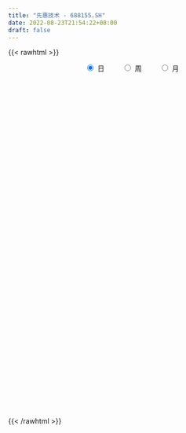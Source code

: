 ```yaml
---
title: "先惠技术 - 688155.SH"
date: 2022-08-23T21:54:22+08:00
draft: false
---
```

{{< rawhtml >}}
    <div style="text-align: center">
        <label style="padding: 1rem;"><input style="margin-right: .5rem" type="radio" name="period" value="D" checked onclick="period_change(this)">日</label>
        <label style="padding: 1rem;"><input style="margin-right: .5rem" type="radio" name="period" value="W" onclick="period_change(this)">周</label>
        <label style="padding: 1rem;"><input style="margin-right: .5rem" type="radio" name="period" value="M" onclick="period_change(this)">月</label>
    </div>
    <div id="chart" style="height: 700px;"></div> 
    <script type="text/javascript">
        const D_v = [124206.69,80470.45,47989.0,33431.68,29339.21,31344.39,31198.3,23331.04,20474.09,21447.74,14818.42,21838.82,15804.06,25136.67,16744.96,14739.3,13012.27,12464.93,10681.92,10879.18,9534.05,12969.58,9588.92,13209.61,12218.04,10835.03,6737.52,72419.95,54273.79,25801.16,23748.02,21853.81,36694.26,38160.74,15353.39,15699.0,7691.98,12760.1,17895.94,15075.28,20309.35,16086.75,20210.23,26529.4,21009.09,29230.0,27811.55,30958.01,27807.19,20720.53,19434.28,24914.01,12880.0,17404.65,13927.17,11067.5,20579.91,11167.14,16702.9,25707.51,11964.03,10477.43,10845.42,13886.72,14020.34,8041.68,13333.7,10389.93,7712.14,10924.56,7636.43,6589.7,7325.14,6337.02,5592.85,10237.66,16707.06,9611.57,6660.68,8879.21,5491.46,4825.78,9155.24,12884.97,8279.24,6339.37,7355.18,6409.91,11453.84,6445.24,8407.7,6456.06,8027.12,9552.81,9298.86,6912.11,9548.4,18255.29,14350.58,8749.78,9623.94,9401.9,7475.98,6436.6,8502.28,16022.11,11161.62,7853.14,20428.11,19859.7,10092.18,17937.51,35203.03,26256.8,16946.37,18508.34,12938.38,13380.64,10996.77,13228.29,10614.85,7957.47,6365.3,8234.85,6301.96,13811.87,20481.52,10388.23,9065.04,9727.04,18466.6,12675.97,11283.55,10130.84,9381.62,9634.31,6536.84,10054.76,12178.4,8698.72,7579.93,5975.23,4861.96,3663.88,4342.04,5623.03,6814.23,4067.61,7773.82,6628.94,6954.76,4461.62,6862.22,4674.03,6214.99,3812.98,3153.48,3577.92,4005.46,3022.15,6609.51,7179.42,3062.48,4440.7,4305.0,4040.87,4906.55,5048.8,2480.54,1926.87,1907.46,4823.86,4284.05,3725.88,2298.06,6901.63,4454.33,8037.8,4453.78,5995.57,3706.44,2520.52,3616.34,3611.1,5246.04,6570.18,2926.33,7760.5,5717.85,3847.27,2126.21,2054.18,7288.58,11363.85,9695.4,4506.9,4709.08,6056.62,5659.13,4665.78,5665.77,3987.68,12136.14,17296.66,11237.65,5094.23,11680.13,13276.72,7946.95,8434.41,6385.39,9511.45,11996.89,8845.3,11085.63,10118.0,9126.89,7612.66,15240.32,10911.18,8642.14,10985.53,19398.03,17449.42,11855.67,10349.42,10353.76,12086.38,10667.17,9169.47,9310.74,12101.41,11218.18,13917.71,7261.51,15051.21,10962.0,9282.21,12333.27,7687.27,12157.96,21697.64,16097.85,14000.02,11284.44,14969.41,19761.05,15301.92,9600.64,10856.51,6734.98,7021.44,8783.81,8020.11,6934.6,8511.24,19060.02,12482.91,14760.95,9040.46,8669.39,10052.11,5406.24,6105.29,13251.0,7401.05,10260.83,8947.56,16529.18,14530.81,14837.64,8851.35,5008.37,4601.19,3952.34,6551.78,12236.39,7263.65,4580.1,5098.33,6640.93,4964.99,3256.96,4997.63,6519.77,5936.08,6695.33,6178.85,4913.51,12327.38,7165.45,7382.86,5710.69,5489.45,6784.37,28933.02,22761.37,8718.14,9159.47,8587.05,8398.81,6266.93,7798.78,13011.77,8149.07,11396.23,8984.01,13846.96,7672.49,11774.39,12884.1,15289.08,7310.7,7323.79,7064.55,7279.95,21316.55,17331.89,7588.46,12874.97,11661.29,16073.98,7173.55,6386.0,11985.83,8266.0,7594.82,6036.68,7504.27,7997.82,6063.03,5211.32,3954.62,3735.21,6950.77,6619.27,6927.17,5846.05,4745.87,3446.67,7338.48,9943.84,5213.11,4575.64,5530.23,3547.07,3824.59,4207.77,7740.17,6019.18,7626.16,9170.28,5904.02,3341.55,7313.99,7398.15,5856.41,6488.33,5331.63,8983.27,5025.14,4089.9,12777.42,10303.7,8628.89,9044.52,7351.6,4891.03,4886.53,7058.81,3928.0,7501.92,6376.48,4875.95,7149.25,10032.22,5505.84,6691.96,3539.25,3481.48,4619.25,3801.74,4314.47,5203.73,2230.36,3256.59,3772.19,5264.33,2279.85,4989.57,2166.13,3634.9,2132.58,2952.37,9995.96,13507.18,5518.67,4509.02,5497.83,5511.72,3365.96,4523.31,4271.46,4746.59,4850.84,3377.54,5857.47,4209.42,2827.5,1576.27,3514.11,4249.1,7661.62,5076.97,7298.26,3957.31,3803.24,4430.8,3015.73,2283.0,2842.23,3666.3,3003.83,1805.89,1822.58,2154.84,3918.18,4157.97,5596.08,10543.39,7853.48,4166.28,2862.33,4518.57,2883.81,3764.58,3587.04,5227.88,5906.51,6024.78,4366.69,3456.05,6246.14,5802.87,6213.16,6036.03,4641.44,32704.61,33535.75,17093.42,8183.06,17260.35,15887.59,9427.12,9707.33,6135.16,6710.67,6131.94,9448.77,7175.05,6236.75,12746.51,14745.61,7305.32,5394.55,3986.21,14170.86,12861.87,5858.98,5921.52,4864.06,6190.16,5396.84,4269.83,3960.27,3282.82,3579.78,4903.74,6519.28,6349.42,7940.42,7025.44,4055.88,10558.95,3909.88,4071.07,5658.61,4431.83,4312.04,6411.99,7221.14,7861.81,7351.86,5779.61,6079.8]
const D_histogram = [0.0,-0.8487749288,-1.4332592755,-1.7869144272,-1.8654265326,-1.9041539254,-2.0117686573,-2.0917072885,-1.9264465498,-1.881720794,-1.654690974,-1.3304608743,-1.0033059986,-0.6693977159,-0.4480667685,-0.15471602,0.0238839459,0.0937018072,0.1801701725,0.1291797253,0.0505708784,-0.16132031,-0.2755199343,-0.094682997,0.0646165908,0.2580785074,0.4162741854,1.2380983754,1.4727038441,1.532280759,1.4008710025,1.335968867,1.3616111784,0.9213579651,0.4819325505,0.2289743645,0.074358177,0.1437553541,0.3751212715,0.5667489923,0.7980754239,0.9197233646,1.0503075765,1.2761709453,1.4780815843,1.547002988,1.7424104657,1.8120672606,2.1633522918,2.2523577948,2.2782149112,1.9611917201,1.5454295138,1.5436248508,1.482597867,1.4232002497,1.6346425657,1.7253399605,1.5089462251,0.799738926,0.1852286044,-0.3260106571,-0.69328626,-0.8256886293,-0.681438959,-0.6244302974,-0.2605453882,-0.0712424491,-0.0764301469,-0.4060148315,-0.6769390233,-0.8589747115,-0.934867644,-1.0549094931,-0.9546096442,-1.1723914362,-1.4095261139,-1.5474207228,-1.7144662934,-1.7524634309,-1.7520908437,-1.8092106883,-1.9482164624,-2.1012923934,-1.9255415538,-1.7725129154,-1.4966711742,-1.2397789158,-0.8082082547,-0.6689255849,-0.624170034,-0.5247140054,-0.4128594428,-0.5381107461,-0.5106218156,-0.2791854419,0.2600382726,0.8356821238,1.011508418,0.9150034499,0.5186774304,0.1633452158,-0.0784768176,-0.3033058402,-0.4877759995,-0.4038717381,-0.1756551361,0.0516784276,0.7112326502,1.4434015768,1.763321516,1.6879139299,2.4854667795,3.0283756118,3.5652163338,3.098339031,2.6266694368,2.4636581928,2.4447076819,2.595074221,2.2589420346,1.6399265403,0.9067788983,0.5647635099,0.2190625605,-0.3238383204,0.1122706617,0.1248239403,-0.1775432776,-0.437679492,-0.9458058184,-1.3974183429,-1.4963794672,-1.2227557016,-1.1611199615,-1.2010299972,-1.0144924601,-0.8523943269,-0.9393598945,-0.9555629546,-0.5663690394,-0.286806857,-0.2284454721,-0.4018882711,-0.336641789,-0.1882602072,-0.4597130726,-0.6076134458,-0.8048670785,-1.1631929522,-1.4682998589,-1.4635242023,-1.5543579155,-1.5117421549,-1.6235875112,-1.5259303637,-1.4128361688,-1.2429969991,-1.1923565436,-1.119999895,-0.7742580611,-0.645580337,-0.3614761457,-0.2416355253,-0.0083981659,0.0979971242,0.3832946187,0.4904792225,0.5801213305,0.6048834928,0.5582236646,0.584757922,0.6991174277,0.7728673772,0.8404253171,1.0971181618,1.284092591,1.1944697126,0.9557929239,0.7042248485,0.3483074557,-0.0206886145,-0.0268562813,-0.1945133533,-0.4790455486,-0.5712982519,-0.6779327883,-0.8968510329,-0.7016520105,-0.4348533917,-0.2689131794,-0.1359844166,0.300808675,0.7787542239,1.2052477475,1.2201996056,1.0770248532,0.8761661727,0.6425792946,0.4669061817,0.2476088202,0.1746352469,0.5126993914,0.8820961803,0.6115801598,0.5507376794,0.7993854847,1.2762989165,1.5639650307,1.7175609501,1.6819840588,1.4811963675,1.9153578513,2.2155705057,2.409762899,2.3495239309,2.283968377,2.4883655256,2.2731330293,2.0058414151,1.9285113013,1.2238751907,1.4601703764,1.552559344,1.5431780198,1.4905961535,0.6074698716,-0.1610017769,-1.0530839694,-1.3678486124,-1.5832177877,-2.1234406097,-2.6854211238,-2.8840338711,-3.0619098368,-2.8339609092,-2.4337202863,-1.8828508267,-2.2615408352,-1.8653418243,-1.256522312,0.807532098,1.45025047,1.4886607316,1.3413688231,0.8672808993,0.6873191,-0.5104056928,-1.2297413058,-1.5423498878,-1.3797395961,-1.2450155878,-0.6150718976,-0.3687822711,0.02191591,-0.0675126816,0.2936331035,-0.0032998182,-0.9989880385,-1.759776863,-2.1858528586,-2.6626373927,-2.623219457,-2.2991011542,-2.576015373,-2.6080951781,-2.7133022894,-2.4129411803,-1.7014213334,-0.6169211609,-0.3994226827,-0.2297612602,0.0215237707,-0.0817315679,0.001720792,-0.178704929,-0.4425448397,-0.694687974,-0.4479807527,-0.0919685456,-0.2551527856,-0.3900079832,-0.2821687895,0.1693349625,0.6424314947,1.1557658907,1.6284004704,1.9060004169,1.7820839571,1.0049731562,0.9283982674,0.6380346608,0.5031318653,0.2814173444,0.5114972216,-0.7785593683,-1.8568955423,-2.5375525324,-2.6020170692,-2.3641280423,-1.9642335216,-1.560331775,-1.1038885384,-0.5899761193,-0.0107554023,0.3978179319,0.4620424687,0.9505744103,1.1980071549,1.597072402,2.0857635526,2.6359965002,2.5709192253,2.4725554476,2.4153905831,2.191363274,2.2906957201,2.4093297974,2.1103457209,2.1635469337,1.4961185848,0.5719645469,0.1862584037,-0.3367510922,-0.1671393973,-0.2164749436,-0.5741849603,-0.9468498806,-1.3563340726,-1.6258543427,-1.8421440734,-1.9380572659,-1.6925286152,-1.4506879951,-1.4936698359,-1.6705865475,-1.1882950962,-0.7174501714,-0.5244394983,-0.3121905919,-0.0625605348,-0.187902818,-0.2521775645,-0.3737877656,-0.092062189,0.1311556103,0.3790918057,0.4971953734,0.7799540978,0.8972353596,0.6301040708,0.6719425009,0.5993021761,0.6015787008,0.8726830199,1.0561282191,0.9320141573,0.3942335712,0.071829454,-0.4900459015,-0.8383176364,-0.8308752671,-0.3303022325,-0.061779214,0.2828509164,0.8351622134,0.9226393195,0.9584149665,0.7126654712,0.280021751,-0.2311293835,-0.0443020187,-0.2159216969,-0.1457858481,-0.139341324,0.2732479362,0.2263659747,-0.2112229196,-0.5135380569,-0.6955407852,-1.0137315112,-1.2444910832,-1.1642864874,-1.1013246793,-1.2637499105,-1.4335185163,-1.1458084476,-0.5851066698,-0.36062897,0.183338235,0.4531744543,0.7089584146,0.609058362,0.2722022736,-0.5222433809,-1.4094129949,-1.6055393604,-1.8874700812,-2.0668921321,-2.1488019698,-2.2586808403,-2.1530966661,-2.2583455451,-2.0874919052,-1.8077697732,-1.433339958,-0.828286628,-0.3108150037,0.135554623,0.3975023571,0.4628499301,0.1688336548,-0.452821407,-0.9539289554,-0.9189909909,-0.8330719806,-0.5397530333,-0.0929334595,0.1358775801,0.3414615462,0.6664361952,1.1319272764,1.5474668971,1.7366326607,1.7840770433,1.7935757219,1.6904655938,1.76083386,1.917554843,2.0417854776,1.6150099906,1.219582977,1.0889447237,1.0239763146,0.9935822742,1.0122672813,1.1273505005,1.4238017967,1.7870657188,1.7498084697,1.4626681123,0.944470673,0.8469988699,0.9238732834,0.9334957877,0.8893995719,0.8080889182,1.8756513942,2.4913632089,2.3545014241,2.0208888238,2.2399046606,2.2851895601,1.9402231776,1.4683391907,0.7404612466,0.1872668199,-0.0951260746,-0.2272270397,-0.5040212702,-0.7167251518,-0.1840529413,0.1003480838,-0.021487125,-0.5216955929,-0.739616097,0.1667961117,0.5736464266,0.8272643211,0.7865018361,0.6668708177,0.5038342058,0.0567849893,-0.4607328751,-0.6987640945,-0.6799011609,-0.6641107158,-0.779110023,-0.4845437183,-0.5876980701,-1.238437453,-1.7634114575,-2.0912269605,-1.5970491381,-1.3304288686,-1.1146351845,-0.7875843621,-0.7769298281,-0.6940635646,-0.4123451871,-0.2055278833,0.0084254539,-0.4161783442,-0.6249442994,-0.8558140312]
const D_fast = [0.0,-1.060968661,-2.0037678266,-2.8041515851,-3.3490203236,-3.8637861978,-4.474343094,-5.0772085473,-5.3935594461,-5.8192638887,-6.0059068123,-6.0142919312,-5.9379635551,-5.7714047013,-5.6620904461,-5.4074187026,-5.2228477503,-5.1296044372,-4.9980935288,-5.0167890446,-5.082755172,-5.3349764378,-5.5180560457,-5.3608898576,-5.1854361222,-4.9274545787,-4.6651903544,-3.5338415705,-2.9310601408,-2.4884130361,-2.269605042,-2.0005149607,-1.6344698547,-1.8443835767,-2.1633258538,-2.3590404486,-2.4950670918,-2.3897310762,-2.0645848409,-1.7312698721,-1.3004245845,-0.9488458027,-0.5556846967,-0.0107785915,0.5606524436,1.0163245942,1.6473346884,2.1700082984,3.0621314026,3.7142263543,4.3096371985,4.4829119374,4.4535071096,4.8376086592,5.1472311421,5.4436335873,6.0637365447,6.5857689296,6.7466117506,6.2373391829,5.6691360124,5.0763940867,4.5357969188,4.1969723922,4.1708623227,4.0717634099,4.3705119721,4.542004299,4.5177090644,4.086620672,3.6464617244,3.2496823583,2.9400725147,2.5563032924,2.4179507302,1.9070710792,1.317554873,0.7928050833,0.1971429395,-0.2789700557,-0.7166201796,-1.2260426962,-1.8521025859,-2.5305016153,-2.8361361641,-3.1262357546,-3.2245618069,-3.2776142775,-3.04809568,-3.0760444064,-3.1873313641,-3.2190538368,-3.2104141349,-3.4701931247,-3.5703596481,-3.4087196348,-2.8044863522,-2.0199219701,-1.5912185714,-1.458972677,-1.7256293389,-2.0401252496,-2.3015664873,-2.6022219701,-2.9086361292,-2.9256998023,-2.7413969843,-2.5011438137,-1.6637814286,-0.5707621078,0.1899882103,0.5365591068,1.9554786512,3.2554813865,4.6836261919,4.9913336469,5.1763314119,5.629234716,6.2214611256,7.02059622,7.2491995422,7.040165683,6.5337127656,6.3328882547,6.0419529455,5.4180924844,5.882269132,5.9260283956,5.5792753584,5.209719271,4.46514149,3.6641743797,3.1911183886,3.1590532288,2.9304089785,2.5902414436,2.5231558656,2.4721554171,2.1503498758,1.8952560771,2.1428577325,2.3507182005,2.3519682174,2.0780533507,2.0591393855,2.1604559156,1.774074782,1.4742710473,1.0758006449,0.4266765332,-0.2455053382,-0.6066107322,-1.0860339243,-1.4213537024,-1.9390959365,-2.2229213799,-2.4630362272,-2.6039463073,-2.8513949877,-3.0590383128,-2.9068609942,-2.9395783544,-2.7458431995,-2.6864114604,-2.4552736425,-2.3243790713,-1.9432579222,-1.7134535127,-1.4787810721,-1.3027980367,-1.2099019486,-1.0371782107,-0.7480393481,-0.4810725544,-0.2034082852,0.3275640999,0.8355616769,1.0445562266,1.044827669,0.9693158056,0.7004752768,0.326307053,0.3134253158,0.0971399056,-0.3071536769,-0.5422309432,-0.8183486766,-1.2614796795,-1.2416936597,-1.0836083889,-0.9848964714,-0.8859638127,-0.3739685523,0.2986655525,1.026471013,1.3464727725,1.4725542334,1.4907370961,1.4177950416,1.3588484741,1.2014533176,1.1721385561,1.6383775485,2.2282983825,2.1106774019,2.1875193413,2.6360135178,3.4320016787,4.1106590506,4.6936452075,5.0785643309,5.2480757316,6.1610766781,7.015181959,7.811815077,8.3389570916,8.8443936319,9.670882162,10.0239329231,10.2581016626,10.6628993741,10.2642320612,10.865569841,11.3460986446,11.7225118253,12.0425789974,11.3113201835,10.5025980907,9.3472449059,8.6905181098,8.0793444876,7.0082615131,5.7749257181,4.8553045031,3.9119510781,3.4314097785,3.2232203297,3.3033770826,2.3593018653,2.2891654202,2.5838543545,4.8497917889,5.8550727785,6.2656482229,6.4536985202,6.1964308212,6.188298797,4.8629725809,3.8362016415,3.1380055876,2.9556809802,2.7791510915,3.2553268073,3.4094208661,3.8055980247,3.6992912627,4.1338453236,3.8360874474,2.5906522174,1.3899191772,0.417379967,-0.7250639152,-1.3414508439,-1.5921078297,-2.5130258917,-3.1971294913,-3.980662175,-4.283536361,-3.9973718473,-3.0671019652,-2.9494591576,-2.8372380501,-2.5805720765,-2.7042603071,-2.6203777493,-2.8454797025,-3.2199558231,-3.645770951,-3.5110589178,-3.1780388471,-3.4050112836,-3.637368477,-3.6000714806,-3.1062339879,-2.4725295821,-1.6702537134,-0.7905190161,-0.0364189654,0.2851855641,-0.2406819478,-0.0851572697,-0.2160122111,-0.2251320403,-0.3764922251,-0.0185380425,-1.5032344745,-3.045794534,-4.3608396572,-5.0758084613,-5.428951445,-5.5201153047,-5.5062965018,-5.3258253998,-4.9594070105,-4.3828751441,-3.8748473269,-3.695112173,-2.9689366288,-2.4220020955,-1.6236687478,-0.6135367091,0.5956953636,1.1733478949,1.6931229791,2.2398057604,2.5636192699,3.235625646,3.9565921727,4.1851945263,4.7792824726,4.4858837699,3.7047208687,3.3655793265,2.7583820575,2.8862089031,2.7827546208,2.2814983641,1.6721209736,0.9235532635,0.2475694078,-0.4292563414,-1.0096838504,-1.1872873534,-1.3081187321,-1.7245180318,-2.3190813803,-2.1338637031,-1.8423813212,-1.7804805226,-1.6462792642,-1.4122893408,-1.5846073285,-1.7119264662,-1.9269836086,-1.6682735793,-1.4122668774,-1.0695577306,-0.8271553195,-0.3494080707,-0.007817969,-0.1174232401,0.0924008152,0.1695860344,0.3222572343,0.8115323084,1.2590095624,1.3678990399,0.9286768466,0.6242300929,-0.0601567379,-0.6180078819,-0.8182843294,-0.4002868529,-0.1472086379,0.2681342215,1.0292360719,1.3473730079,1.6227523965,1.555169269,1.1925309866,0.6235975062,0.7993493663,0.5737492639,0.6074386507,0.5790478438,1.059949088,1.0696586202,0.5792639959,0.1485643445,-0.2073235801,-0.7789471839,-1.3208295267,-1.5316965527,-1.7440659145,-2.2224286233,-2.7505768582,-2.7493189014,-2.3348937911,-2.2005733338,-1.61077157,-1.2276417372,-0.7946181732,-0.7422536353,-1.0110591553,-1.936065655,-3.1755885177,-3.7730997233,-4.5268979644,-5.2230430484,-5.8421533785,-6.5167024591,-6.9493924515,-7.6192277167,-7.9702470531,-8.1424673645,-8.1263725387,-7.7283908657,-7.2886229924,-6.8083647099,-6.4470413865,-6.265981331,-6.5177891926,-7.2526496062,-7.9922393934,-8.1870491766,-8.3093981614,-8.1510174725,-7.7274312635,-7.464650829,-7.1737014762,-6.6821177785,-5.9336448782,-5.1312385333,-4.5079146045,-4.0144509611,-3.556558352,-3.2370520817,-2.7264753504,-2.0903656567,-1.4556886527,-1.4787116421,-1.5692429114,-1.4276449838,-1.2366193142,-1.018617786,-0.7468659587,-0.3499451144,0.3024566311,1.1124869828,1.5126818512,1.5912085219,1.3091287507,1.4234066651,1.7312493996,1.9742458508,2.1524995279,2.2732111037,3.8096864283,5.0482390453,5.5000026164,5.6716122221,6.4506042241,7.0671865136,7.2072759255,7.1024767363,6.5597141038,6.0533363821,5.7471619689,5.5582542439,5.1554546958,4.7635695263,5.2502285015,5.5597165475,5.4325095574,4.8018771913,4.399052663,5.3471638996,5.8974258212,6.3578597959,6.51372277,6.5608094559,6.5237313956,6.0908784264,5.4581773432,5.0454551002,4.8943427435,4.7441055097,4.4343286967,4.6077590718,4.3576802025,3.3973314564,2.4315045874,1.5808823444,1.6757978822,1.6098109346,1.5469458225,1.6771005544,1.4935226315,1.4028730037,1.5815050845,1.7369404175,1.9530001181,1.424351734,1.0593497039,0.6145264644]
const D_slow = [0.0,-0.2121937322,-0.5705085511,-1.0172371579,-1.483593791,-1.9596322724,-2.4625744367,-2.9855012588,-3.4671128963,-3.9375430948,-4.3512158383,-4.6838310569,-4.9346575565,-5.1020069855,-5.2140236776,-5.2527026826,-5.2467316961,-5.2233062443,-5.1782637012,-5.1459687699,-5.1333260503,-5.1736561278,-5.2425361114,-5.2662068607,-5.250052713,-5.1855330861,-5.0814645398,-4.7719399459,-4.4037639849,-4.0206937951,-3.6704760445,-3.3364838278,-2.9960810331,-2.7657415419,-2.6452584042,-2.5880148131,-2.5694252689,-2.5334864303,-2.4397061125,-2.2980188644,-2.0985000084,-1.8685691673,-1.6059922731,-1.2869495368,-0.9174291407,-0.5306783937,-0.0950757773,0.3579410378,0.8987791108,1.4618685595,2.0314222873,2.5217202173,2.9080775958,3.2939838084,3.6646332752,4.0204333376,4.429093979,4.8604289691,5.2376655254,5.4376002569,5.483907408,5.4024047438,5.2290831788,5.0226610215,4.8523012817,4.6961937073,4.6310573603,4.613246748,4.5941392113,4.4926355035,4.3234007476,4.1086570698,3.8749401588,3.6112127855,3.3725603744,3.0794625154,2.7270809869,2.3402258062,1.9116092328,1.4734933751,1.0354706642,0.5831679921,0.0961138765,-0.4292092218,-0.9105946103,-1.3537228391,-1.7278906327,-2.0378353616,-2.2398874253,-2.4071188215,-2.5631613301,-2.6943398314,-2.7975546921,-2.9320823786,-3.0597378325,-3.129534193,-3.0645246248,-2.8556040939,-2.6027269894,-2.3739761269,-2.2443067693,-2.2034704654,-2.2230896698,-2.2989161298,-2.4208601297,-2.5218280642,-2.5657418482,-2.5528222413,-2.3750140788,-2.0141636846,-1.5733333056,-1.1513548231,-0.5299881283,0.2271057747,1.1184098581,1.8929946159,2.5496619751,3.1655765233,3.7767534438,4.425521999,4.9902575076,5.4002391427,5.6269338673,5.7681247448,5.8228903849,5.7419308048,5.7699984702,5.8012044553,5.7568186359,5.6473987629,5.4109473084,5.0615927226,4.6874978558,4.3818089304,4.09152894,3.7912714407,3.5376483257,3.324549744,3.0897097704,2.8508190317,2.7092267719,2.6375250576,2.5804136896,2.4799416218,2.3957811745,2.3487161227,2.2337878546,2.0818844931,1.8806677235,1.5898694854,1.2227945207,0.8569134701,0.4683239912,0.0903884525,-0.3155084253,-0.6969910162,-1.0502000584,-1.3609493082,-1.6590384441,-1.9390384178,-2.1326029331,-2.2939980174,-2.3843670538,-2.4447759351,-2.4468754766,-2.4223761956,-2.3265525409,-2.2039327352,-2.0589024026,-1.9076815294,-1.7681256133,-1.6219361328,-1.4471567758,-1.2539399315,-1.0438336023,-0.7695540618,-0.4485309141,-0.1499134859,0.089034745,0.2650909572,0.3521678211,0.3469956675,0.3402815971,0.2916532588,0.1718918717,0.0290673087,-0.1404158884,-0.3646286466,-0.5400416492,-0.6487549972,-0.715983292,-0.7499793961,-0.6747772274,-0.4800886714,-0.1787767345,0.1262731669,0.3955293802,0.6145709234,0.775215747,0.8919422924,0.9538444975,0.9975033092,1.125678157,1.3462022021,1.4990972421,1.6367816619,1.8366280331,2.1557027622,2.5466940199,2.9760842574,3.3965802721,3.766879364,4.2457188268,4.7996114533,5.402052178,5.9894331607,6.560425255,7.1825166364,7.7507998937,8.2522602475,8.7343880728,9.0403568705,9.4053994646,9.7935393006,10.1793338056,10.5519828439,10.7038503118,10.6635998676,10.4003288753,10.0583667222,9.6625622753,9.1317021228,8.4603468419,7.7393383741,6.9738609149,6.2653706876,5.6569406161,5.1862279094,4.6208427006,4.1545072445,3.8403766665,4.042259691,4.4048223085,4.7769874914,5.1123296971,5.3291499219,5.500979697,5.3733782738,5.0659429473,4.6803554753,4.3354205763,4.0241666794,3.870398705,3.7782031372,3.7836821147,3.7668039443,3.8402122201,3.8393872656,3.589640256,3.1496960402,2.6032328256,1.9375734774,1.2817686132,0.7069933246,0.0629894813,-0.5890343132,-1.2673598856,-1.8705951806,-2.295950514,-2.4501808042,-2.5500364749,-2.6074767899,-2.6020958473,-2.6225287392,-2.6220985412,-2.6667747735,-2.7774109834,-2.9510829769,-3.0630781651,-3.0860703015,-3.1498584979,-3.2473604937,-3.3179026911,-3.2755689505,-3.1149610768,-2.8260196041,-2.4189194865,-1.9424193823,-1.496898393,-1.245655104,-1.0135555371,-0.8540468719,-0.7282639056,-0.6579095695,-0.5300352641,-0.7246751062,-1.1888989917,-1.8232871248,-2.4737913921,-3.0648234027,-3.5558817831,-3.9459647268,-4.2219368614,-4.3694308913,-4.3721197418,-4.2726652589,-4.1571546417,-3.9195110391,-3.6200092504,-3.2207411499,-2.6993002617,-2.0403011367,-1.3975713303,-0.7794324684,-0.1755848227,0.3722559958,0.9449299259,1.5472623752,2.0748488055,2.6157355389,2.9897651851,3.1327563218,3.1793209227,3.0951331497,3.0533483004,2.9992295644,2.8556833244,2.6189708542,2.2798873361,1.8734237504,1.412887732,0.9283734156,0.5052412618,0.142569263,-0.230848196,-0.6484948328,-0.9455686069,-1.1249311497,-1.2560410243,-1.3340886723,-1.349728806,-1.3967045105,-1.4597489016,-1.553195843,-1.5762113903,-1.5434224877,-1.4486495363,-1.3243506929,-1.1293621685,-0.9050533286,-0.7475273109,-0.5795416857,-0.4297161417,-0.2793214665,-0.0611507115,0.2028813433,0.4358848826,0.5344432754,0.5524006389,0.4298891636,0.2203097545,0.0125909377,-0.0699846204,-0.0854294239,-0.0147166948,0.1940738585,0.4247336884,0.66433743,0.8425037978,0.9125092356,0.8547268897,0.843651385,0.7896709608,0.7532244988,0.7183891678,0.7867011518,0.8432926455,0.7904869156,0.6621024014,0.4882172051,0.2347843273,-0.0763384435,-0.3674100654,-0.6427412352,-0.9586787128,-1.3170583419,-1.6035104538,-1.7497871213,-1.8399443638,-1.794109805,-1.6808161914,-1.5035765878,-1.3513119973,-1.2832614289,-1.4138222741,-1.7661755228,-2.1675603629,-2.6394278832,-3.1561509163,-3.6933514087,-4.2580216188,-4.7962957853,-5.3608821716,-5.8827551479,-6.3346975912,-6.6930325807,-6.9001042377,-6.9778079886,-6.9439193329,-6.8445437436,-6.7288312611,-6.6866228474,-6.7998281992,-7.038310438,-7.2680581857,-7.4763261809,-7.6112644392,-7.6344978041,-7.600528409,-7.5151630225,-7.3485539737,-7.0655721546,-6.6787054303,-6.2445472652,-5.7985280043,-5.3501340739,-4.9275176754,-4.4873092104,-4.0079204997,-3.4974741303,-3.0937216326,-2.7888258884,-2.5165897075,-2.2605956288,-2.0122000602,-1.7591332399,-1.4772956148,-1.1213451656,-0.6745787359,-0.2371266185,0.1285404096,0.3646580778,0.5764077953,0.8073761161,1.0407500631,1.263099956,1.4651221856,1.9340350341,2.5568758363,3.1455011924,3.6507233983,4.2106995635,4.7819969535,5.2670527479,5.6341375456,5.8192528572,5.8660695622,5.8422880435,5.7854812836,5.659475966,5.4802946781,5.4342814428,5.4593684637,5.4539966825,5.3235727842,5.13866876,5.1803677879,5.3237793946,5.5305954748,5.7272209339,5.8939386383,6.0198971897,6.0340934371,5.9189102183,5.7442191947,5.5742439044,5.4082162255,5.2134387197,5.0923027902,4.9453782726,4.6357689094,4.194916045,3.6721093049,3.2728470203,2.9402398032,2.6615810071,2.4646849165,2.2704524595,2.0969365684,1.9938502716,1.9424683008,1.9445746642,1.8405300782,1.6842940033,1.4703404955]
const D_data = [['2020-08-11', 88.0, 82.01, 81.88, 92.0],['2020-08-12', 77.0, 68.71, 68.48, 77.0],['2020-08-13', 69.0, 67.16, 66.06, 71.36],['2020-08-14', 67.0, 66.1, 65.66, 67.88],['2020-08-17', 66.3, 66.73, 66.23, 67.8],['2020-08-18', 66.66, 65.15, 64.5, 66.8],['2020-08-19', 65.01, 62.0, 62.0, 65.67],['2020-08-20', 61.2, 59.8, 59.65, 61.87],['2020-08-21', 60.3, 61.03, 59.88, 62.0],['2020-08-24', 60.42, 58.03, 57.1, 60.5],['2020-08-25', 58.5, 59.04, 57.86, 59.87],['2020-08-26', 59.2, 59.91, 59.05, 61.38],['2020-08-27', 59.91, 60.09, 58.0, 60.54],['2020-08-28', 61.0, 60.58, 60.2, 63.64],['2020-08-31', 60.57, 59.49, 58.8, 61.25],['2020-09-01', 59.19, 60.8, 59.19, 61.88],['2020-09-02', 60.9, 59.84, 59.4, 61.5],['2020-09-03', 59.9, 58.45, 58.32, 59.98],['2020-09-04', 57.02, 58.45, 56.88, 58.58],['2020-09-07', 58.29, 56.21, 56.14, 59.06],['2020-09-08', 56.16, 54.85, 54.77, 56.59],['2020-09-09', 54.39, 51.61, 51.61, 54.54],['2020-09-10', 52.31, 51.03, 50.8, 52.77],['2020-09-11', 51.1, 54.01, 50.56, 54.17],['2020-09-14', 54.93, 53.9, 53.26, 55.0],['2020-09-15', 54.2, 54.67, 53.15, 55.22],['2020-09-16', 54.67, 54.72, 53.88, 54.81],['2020-09-17', 54.82, 65.66, 54.42, 65.66],['2020-09-18', 64.01, 61.6, 60.37, 65.41],['2020-09-21', 60.48, 60.81, 59.66, 62.3],['2020-09-22', 61.06, 58.85, 57.86, 61.16],['2020-09-23', 58.71, 59.75, 58.09, 60.35],['2020-09-24', 59.0, 61.41, 57.7, 62.88],['2020-09-25', 61.46, 54.95, 54.5, 62.8],['2020-09-28', 54.61, 52.75, 52.53, 55.32],['2020-09-29', 53.15, 53.12, 52.93, 55.31],['2020-09-30', 53.4, 53.0, 52.8, 54.05],['2020-10-09', 55.0, 55.3, 53.71, 55.88],['2020-10-12', 56.26, 58.0, 55.98, 58.75],['2020-10-13', 58.59, 58.69, 57.51, 59.49],['2020-10-14', 58.29, 60.57, 58.03, 61.81],['2020-10-15', 60.88, 60.56, 59.6, 62.5],['2020-10-16', 60.0, 61.9, 59.8, 63.11],['2020-10-19', 63.18, 64.79, 62.31, 65.88],['2020-10-20', 64.76, 66.6, 63.63, 66.94],['2020-10-21', 67.0, 66.78, 66.5, 73.0],['2020-10-22', 66.38, 70.36, 66.38, 71.6],['2020-10-23', 70.4, 70.95, 68.3, 75.16],['2020-10-26', 70.02, 77.31, 68.16, 77.31],['2020-10-27', 76.5, 77.16, 75.31, 78.57],['2020-10-28', 76.58, 78.75, 75.01, 78.75],['2020-10-29', 74.2, 75.69, 73.02, 78.78],['2020-10-30', 75.0, 74.26, 74.1, 77.49],['2020-11-02', 72.66, 80.0, 72.66, 81.78],['2020-11-03', 79.74, 80.8, 77.08, 82.78],['2020-11-04', 80.7, 82.21, 78.38, 83.39],['2020-11-05', 82.8, 87.85, 82.8, 90.99],['2020-11-06', 90.0, 89.17, 88.03, 92.55],['2020-11-09', 92.0, 87.0, 84.85, 92.0],['2020-11-10', 85.26, 80.0, 79.56, 88.4],['2020-11-11', 80.94, 78.77, 77.2, 81.78],['2020-11-12', 79.88, 77.73, 77.12, 82.38],['2020-11-13', 76.05, 77.5, 75.72, 79.23],['2020-11-16', 78.4, 79.21, 74.0, 81.5],['2020-11-17', 79.21, 82.81, 79.21, 86.0],['2020-11-18', 82.7, 82.42, 80.19, 85.02],['2020-11-19', 82.42, 87.72, 80.83, 87.9],['2020-11-20', 88.0, 87.56, 84.9, 88.0],['2020-11-23', 86.42, 86.22, 83.99, 87.31],['2020-11-24', 87.8, 81.7, 80.05, 88.96],['2020-11-25', 80.88, 81.0, 79.11, 84.19],['2020-11-26', 81.0, 80.87, 78.8, 82.27],['2020-11-27', 80.85, 81.35, 79.78, 83.36],['2020-11-30', 80.0, 80.0, 77.5, 81.99],['2020-12-01', 80.0, 82.4, 78.92, 82.4],['2020-12-02', 82.32, 77.7, 77.0, 83.37],['2020-12-03', 76.77, 75.6, 70.99, 78.13],['2020-12-04', 74.0, 75.0, 73.18, 77.52],['2020-12-07', 75.88, 72.8, 72.51, 75.88],['2020-12-08', 72.46, 72.71, 72.0, 75.0],['2020-12-09', 72.87, 71.86, 71.4, 74.48],['2020-12-10', 71.86, 69.67, 69.48, 72.03],['2020-12-11', 69.5, 66.65, 65.0, 69.97],['2020-12-14', 66.7, 64.03, 63.54, 68.83],['2020-12-15', 64.23, 66.5, 62.6, 67.0],['2020-12-16', 66.48, 65.46, 63.68, 66.99],['2020-12-17', 66.88, 66.63, 63.5, 67.28],['2020-12-18', 66.01, 66.47, 64.5, 68.06],['2020-12-21', 65.2, 69.4, 65.01, 69.52],['2020-12-22', 68.01, 66.36, 66.11, 69.46],['2020-12-23', 66.8, 64.8, 63.5, 67.97],['2020-12-24', 64.72, 65.04, 62.02, 65.85],['2020-12-25', 64.57, 65.0, 59.26, 66.0],['2020-12-28', 65.2, 61.2, 60.55, 65.2],['2020-12-29', 61.2, 62.0, 59.4, 63.71],['2020-12-30', 61.9, 64.5, 61.31, 65.35],['2020-12-31', 64.6, 70.0, 63.13, 70.58],['2021-01-04', 75.0, 73.5, 71.82, 78.0],['2021-01-05', 74.0, 70.88, 69.1, 74.01],['2021-01-06', 70.08, 68.1, 67.7, 70.8],['2021-01-07', 67.0, 63.25, 62.98, 67.9],['2021-01-08', 63.99, 61.68, 60.1, 63.99],['2021-01-11', 62.91, 61.2, 58.6, 62.91],['2021-01-12', 59.81, 59.67, 58.04, 60.97],['2021-01-13', 59.68, 58.41, 56.54, 60.46],['2021-01-14', 63.2, 60.79, 59.56, 63.2],['2021-01-15', 60.7, 62.85, 58.64, 65.6],['2021-01-18', 62.81, 63.66, 62.32, 64.68],['2021-01-19', 63.67, 71.44, 63.67, 72.0],['2021-01-20', 71.49, 76.68, 70.87, 78.09],['2021-01-21', 76.5, 75.4, 72.8, 76.95],['2021-01-22', 75.0, 72.3, 68.5, 75.0],['2021-01-25', 75.0, 86.76, 75.0, 86.76],['2021-01-26', 88.88, 89.4, 87.89, 96.66],['2021-01-27', 92.26, 95.0, 89.0, 97.8],['2021-01-28', 97.34, 85.5, 83.5, 99.0],['2021-01-29', 88.0, 85.51, 82.6, 89.62],['2021-02-01', 87.04, 90.11, 87.04, 92.99],['2021-02-02', 89.29, 93.89, 88.45, 95.95],['2021-02-03', 97.41, 98.98, 97.0, 104.47],['2021-02-04', 100.04, 95.0, 93.15, 100.2],['2021-02-05', 93.1, 91.17, 91.17, 99.66],['2021-02-08', 91.8, 87.88, 87.25, 94.19],['2021-02-09', 89.5, 91.27, 83.25, 92.99],['2021-02-10', 89.8, 90.5, 88.59, 93.99],['2021-02-18', 89.9, 86.4, 84.98, 94.24],['2021-02-19', 86.0, 99.12, 83.0, 101.58],['2021-02-22', 97.33, 95.95, 94.5, 101.57],['2021-02-23', 94.02, 92.02, 90.55, 97.88],['2021-02-24', 90.18, 91.59, 88.04, 94.0],['2021-02-25', 91.56, 86.63, 78.83, 93.84],['2021-02-26', 84.43, 84.54, 80.0, 87.0],['2021-03-01', 82.18, 87.0, 82.18, 91.77],['2021-03-02', 89.11, 91.7, 85.3, 92.75],['2021-03-03', 91.3, 89.6, 86.53, 91.3],['2021-03-04', 88.66, 88.0, 84.0, 89.53],['2021-03-05', 89.68, 90.87, 87.82, 94.51],['2021-03-08', 92.09, 91.25, 89.2, 97.5],['2021-03-09', 90.25, 88.07, 85.3, 93.7],['2021-03-10', 88.02, 88.34, 82.8, 90.94],['2021-03-11', 88.77, 94.22, 87.06, 95.41],['2021-03-12', 93.17, 94.7, 92.91, 97.02],['2021-03-15', 96.5, 93.01, 91.18, 96.5],['2021-03-16', 91.52, 89.9, 89.52, 94.68],['2021-03-17', 88.11, 92.65, 87.68, 94.78],['2021-03-18', 92.01, 94.4, 89.09, 94.49],['2021-03-19', 91.08, 88.87, 87.78, 93.5],['2021-03-22', 87.88, 89.16, 87.88, 93.01],['2021-03-23', 89.56, 87.32, 86.13, 93.17],['2021-03-24', 90.32, 83.25, 83.01, 90.32],['2021-03-25', 82.99, 81.26, 80.51, 84.39],['2021-03-26', 80.08, 83.3, 80.08, 84.34],['2021-03-29', 83.3, 80.75, 78.7, 86.8],['2021-03-30', 81.97, 81.1, 79.32, 83.34],['2021-03-31', 80.99, 77.7, 77.5, 81.73],['2021-04-01', 79.89, 78.95, 77.61, 80.33],['2021-04-02', 79.89, 78.41, 78.06, 81.0],['2021-04-06', 79.0, 78.65, 76.51, 79.3],['2021-04-07', 78.6, 76.56, 75.81, 78.6],['2021-04-08', 76.7, 75.98, 75.98, 78.95],['2021-04-09', 75.8, 79.49, 74.58, 80.88],['2021-04-12', 79.52, 77.17, 76.6, 82.38],['2021-04-13', 76.63, 79.5, 76.12, 79.96],['2021-04-14', 81.0, 77.95, 77.14, 81.0],['2021-04-15', 75.08, 79.88, 75.08, 79.88],['2021-04-16', 78.5, 78.9, 77.13, 80.5],['2021-04-19', 78.9, 82.06, 78.22, 82.8],['2021-04-20', 82.99, 80.92, 80.53, 84.6],['2021-04-21', 81.4, 81.36, 79.53, 82.56],['2021-04-22', 81.0, 81.05, 80.29, 82.44],['2021-04-23', 80.98, 80.3, 79.15, 81.2],['2021-04-26', 79.8, 81.38, 77.6, 83.52],['2021-04-27', 80.8, 83.16, 78.41, 83.18],['2021-04-28', 82.27, 83.56, 81.5, 85.46],['2021-04-29', 84.7, 84.35, 82.56, 85.0],['2021-04-30', 82.98, 88.25, 82.98, 90.0],['2021-05-06', 88.41, 89.45, 86.5, 89.99],['2021-05-07', 93.0, 87.2, 87.19, 95.95],['2021-05-10', 88.28, 85.3, 84.67, 88.5],['2021-05-11', 85.3, 84.5, 80.46, 86.65],['2021-05-12', 83.97, 82.01, 81.51, 85.09],['2021-05-13', 80.51, 80.06, 79.52, 83.0],['2021-05-14', 80.06, 83.62, 79.16, 84.33],['2021-05-17', 80.0, 81.08, 80.0, 84.54],['2021-05-18', 81.78, 78.15, 77.91, 81.78],['2021-05-19', 78.06, 79.13, 75.63, 80.5],['2021-05-20', 78.81, 77.9, 77.38, 79.8],['2021-05-21', 77.9, 74.94, 74.88, 78.88],['2021-05-24', 74.94, 79.36, 74.1, 80.78],['2021-05-25', 78.01, 80.97, 78.01, 81.89],['2021-05-26', 82.0, 80.5, 79.72, 82.65],['2021-05-27', 80.33, 80.63, 79.75, 81.78],['2021-05-28', 81.01, 85.95, 81.0, 89.51],['2021-05-31', 86.02, 89.3, 84.15, 93.1],['2021-06-01', 89.98, 91.86, 87.21, 94.49],['2021-06-02', 91.8, 88.87, 88.6, 91.8],['2021-06-03', 89.66, 87.5, 87.21, 91.16],['2021-06-04', 87.86, 86.7, 85.31, 89.83],['2021-06-07', 86.18, 85.82, 84.91, 89.63],['2021-06-08', 85.22, 86.0, 84.61, 88.44],['2021-06-09', 86.88, 84.8, 84.31, 88.8],['2021-06-10', 84.31, 86.15, 84.02, 87.2],['2021-06-11', 85.8, 92.45, 85.64, 94.0],['2021-06-15', 94.0, 95.5, 91.0, 97.0],['2021-06-16', 95.98, 88.55, 86.7, 96.0],['2021-06-17', 87.58, 90.97, 86.11, 91.68],['2021-06-18', 90.8, 96.15, 89.49, 97.5],['2021-06-21', 96.8, 102.1, 93.5, 102.68],['2021-06-22', 102.5, 103.28, 98.17, 103.56],['2021-06-23', 102.5, 104.51, 100.23, 105.87],['2021-06-24', 103.92, 104.28, 101.0, 106.2],['2021-06-25', 104.39, 103.35, 100.03, 105.75],['2021-06-28', 104.45, 113.88, 104.0, 116.9],['2021-06-29', 116.0, 116.5, 111.69, 118.0],['2021-06-30', 116.3, 119.1, 114.1, 122.0],['2021-07-01', 118.0, 119.0, 117.0, 125.3],['2021-07-02', 118.29, 121.35, 115.71, 125.5],['2021-07-05', 122.49, 128.01, 121.85, 129.84],['2021-07-06', 128.15, 125.7, 120.08, 134.44],['2021-07-07', 123.42, 126.6, 120.0, 130.99],['2021-07-08', 127.0, 130.84, 124.48, 134.73],['2021-07-09', 130.61, 123.39, 118.42, 130.61],['2021-07-12', 126.88, 136.31, 126.01, 143.0],['2021-07-13', 139.52, 137.98, 136.63, 148.44],['2021-07-14', 140.0, 139.6, 132.51, 144.44],['2021-07-15', 137.55, 141.59, 133.6, 146.57],['2021-07-16', 141.6, 131.0, 129.8, 145.95],['2021-07-19', 130.22, 129.66, 124.99, 133.48],['2021-07-20', 129.46, 124.62, 121.0, 129.46],['2021-07-21', 120.0, 129.07, 120.0, 131.33],['2021-07-22', 129.01, 129.1, 126.1, 135.58],['2021-07-23', 130.66, 122.83, 122.02, 139.0],['2021-07-26', 120.04, 118.89, 114.34, 127.03],['2021-07-27', 119.87, 120.3, 119.56, 128.0],['2021-07-28', 120.26, 118.2, 115.0, 125.52],['2021-07-29', 121.0, 122.0, 112.69, 124.8],['2021-07-30', 122.45, 124.6, 120.51, 129.0],['2021-08-02', 125.71, 128.11, 124.6, 134.0],['2021-08-03', 127.25, 115.96, 113.62, 130.96],['2021-08-04', 115.27, 124.69, 115.0, 124.98],['2021-08-05', 125.2, 129.4, 120.32, 130.19],['2021-08-06', 133.63, 155.28, 132.03, 155.28],['2021-08-09', 151.88, 146.32, 143.11, 158.86],['2021-08-10', 145.0, 142.43, 142.43, 153.28],['2021-08-11', 147.17, 141.65, 136.76, 147.17],['2021-08-12', 141.82, 137.5, 131.7, 145.66],['2021-08-13', 149.08, 140.81, 139.8, 154.99],['2021-08-16', 135.16, 125.16, 123.33, 137.11],['2021-08-17', 126.5, 126.0, 123.5, 129.84],['2021-08-18', 125.25, 127.88, 122.33, 131.83],['2021-08-19', 125.34, 132.9, 124.71, 135.36],['2021-08-20', 130.55, 132.9, 128.9, 137.0],['2021-08-23', 134.0, 141.0, 133.14, 144.76],['2021-08-24', 141.0, 138.72, 137.03, 144.23],['2021-08-25', 139.68, 142.66, 137.2, 144.0],['2021-08-26', 140.1, 137.98, 136.82, 145.0],['2021-08-27', 143.6, 145.0, 138.26, 153.9],['2021-08-30', 145.03, 137.59, 137.11, 147.0],['2021-08-31', 138.0, 125.45, 124.75, 140.67],['2021-09-01', 127.01, 123.0, 119.05, 127.45],['2021-09-02', 123.0, 122.8, 120.32, 124.53],['2021-09-03', 122.8, 118.09, 114.97, 122.8],['2021-09-06', 116.8, 121.48, 115.77, 121.96],['2021-09-07', 122.18, 124.2, 119.24, 126.51],['2021-09-08', 124.2, 114.89, 113.01, 124.9],['2021-09-09', 112.98, 115.0, 111.11, 116.16],['2021-09-10', 115.2, 111.44, 108.3, 116.87],['2021-09-13', 112.58, 114.77, 110.47, 115.77],['2021-09-14', 117.18, 120.72, 115.8, 127.3],['2021-09-15', 122.8, 129.0, 120.0, 130.0],['2021-09-16', 126.51, 120.9, 120.1, 132.88],['2021-09-17', 123.28, 120.73, 118.0, 125.23],['2021-09-22', 120.0, 122.44, 118.35, 126.0],['2021-09-23', 117.54, 118.0, 117.08, 124.99],['2021-09-24', 117.85, 119.88, 117.16, 121.87],['2021-09-27', 123.26, 115.86, 115.0, 123.26],['2021-09-28', 111.23, 112.97, 111.23, 120.77],['2021-09-29', 111.74, 110.85, 109.75, 117.58],['2021-09-30', 114.31, 116.2, 109.95, 116.97],['2021-10-08', 117.3, 118.55, 116.65, 120.93],['2021-10-11', 118.57, 111.98, 110.33, 118.57],['2021-10-12', 111.16, 110.81, 108.55, 115.2],['2021-10-13', 112.33, 113.04, 109.03, 113.6],['2021-10-14', 114.2, 118.35, 113.04, 120.66],['2021-10-15', 120.5, 121.0, 115.16, 122.95],['2021-10-18', 121.17, 124.48, 119.23, 125.55],['2021-10-19', 124.99, 127.39, 123.98, 130.99],['2021-10-20', 128.13, 128.09, 125.0, 130.5],['2021-10-21', 127.26, 124.71, 123.0, 127.49],['2021-10-22', 124.77, 115.0, 113.51, 124.9],['2021-10-25', 113.9, 122.08, 113.72, 123.75],['2021-10-26', 129.16, 118.9, 117.76, 129.16],['2021-10-27', 118.58, 120.04, 117.3, 122.33],['2021-10-28', 119.28, 118.2, 115.01, 120.5],['2021-10-29', 117.5, 124.12, 116.02, 124.5],['2021-11-01', 114.0, 101.99, 99.33, 114.0],['2021-11-02', 100.0, 97.02, 95.66, 103.53],['2021-11-03', 97.01, 95.25, 93.21, 97.5],['2021-11-04', 95.25, 98.58, 95.25, 99.86],['2021-11-05', 98.58, 100.45, 97.75, 102.8],['2021-11-08', 100.57, 102.0, 99.0, 104.14],['2021-11-09', 102.8, 102.28, 100.77, 104.38],['2021-11-10', 100.77, 103.62, 100.15, 104.97],['2021-11-11', 103.84, 105.68, 103.84, 110.45],['2021-11-12', 105.81, 108.6, 104.06, 109.13],['2021-11-15', 108.6, 108.68, 103.72, 110.28],['2021-11-16', 107.66, 105.39, 104.32, 108.3],['2021-11-17', 105.98, 112.2, 105.38, 114.26],['2021-11-18', 115.09, 111.5, 109.2, 115.09],['2021-11-19', 110.43, 115.79, 109.0, 117.98],['2021-11-22', 115.5, 120.38, 115.1, 121.17],['2021-11-23', 117.01, 125.53, 117.01, 125.93],['2021-11-24', 125.36, 120.98, 120.49, 125.53],['2021-11-25', 120.5, 121.99, 118.2, 123.48],['2021-11-26', 121.98, 123.98, 120.66, 125.35],['2021-11-29', 122.0, 122.99, 119.19, 125.09],['2021-11-30', 125.39, 128.6, 123.01, 132.0],['2021-12-01', 130.0, 131.5, 127.4, 133.62],['2021-12-02', 129.06, 127.85, 125.0, 130.98],['2021-12-03', 126.89, 133.65, 126.89, 136.5],['2021-12-06', 136.39, 124.82, 124.05, 136.39],['2021-12-07', 125.01, 118.55, 116.32, 127.05],['2021-12-08', 120.0, 122.5, 118.04, 123.68],['2021-12-09', 122.5, 118.7, 118.0, 122.83],['2021-12-10', 117.98, 126.66, 117.51, 128.29],['2021-12-13', 132.4, 124.52, 123.98, 132.4],['2021-12-14', 128.36, 119.65, 118.95, 128.36],['2021-12-15', 119.65, 117.26, 117.2, 120.89],['2021-12-16', 118.0, 114.1, 112.55, 118.43],['2021-12-17', 114.43, 113.11, 112.52, 118.0],['2021-12-20', 113.1, 111.3, 110.17, 115.65],['2021-12-21', 111.61, 110.61, 109.08, 115.0],['2021-12-22', 110.8, 113.94, 110.8, 114.44],['2021-12-23', 115.5, 114.0, 111.12, 115.5],['2021-12-24', 115.39, 109.78, 108.0, 116.77],['2021-12-27', 108.0, 106.17, 105.0, 109.88],['2021-12-28', 106.69, 114.0, 106.69, 114.07],['2021-12-29', 110.6, 115.53, 110.6, 116.58],['2021-12-30', 114.66, 113.18, 112.41, 116.56],['2021-12-31', 114.0, 114.0, 113.19, 116.0],['2022-01-04', 115.31, 115.38, 108.57, 117.0],['2022-01-05', 115.26, 110.72, 110.35, 117.76],['2022-01-06', 111.06, 110.59, 107.08, 113.28],['2022-01-07', 111.0, 108.9, 107.8, 112.77],['2022-01-10', 108.78, 113.98, 106.38, 114.41],['2022-01-11', 113.88, 114.41, 112.11, 116.26],['2022-01-12', 113.83, 115.99, 113.04, 116.66],['2022-01-13', 115.01, 115.51, 114.69, 118.8],['2022-01-14', 115.01, 119.0, 111.18, 121.46],['2022-01-17', 118.99, 118.54, 117.5, 120.69],['2022-01-18', 118.03, 113.81, 113.01, 119.33],['2022-01-19', 117.47, 117.5, 113.81, 122.0],['2022-01-20', 117.09, 116.42, 114.09, 118.38],['2022-01-21', 117.49, 117.6, 114.28, 119.49],['2022-01-24', 118.67, 122.28, 115.68, 123.44],['2022-01-25', 124.0, 123.2, 119.99, 124.36],['2022-01-26', 123.0, 120.35, 117.45, 124.0],['2022-01-27', 119.28, 113.97, 112.74, 124.21],['2022-01-28', 113.14, 114.6, 112.23, 117.48],['2022-02-07', 116.56, 109.1, 108.0, 117.73],['2022-02-08', 110.25, 108.82, 106.01, 110.4],['2022-02-09', 108.82, 111.7, 107.99, 112.31],['2022-02-10', 111.83, 118.79, 111.83, 123.98],['2022-02-11', 118.79, 117.8, 114.23, 122.5],['2022-02-14', 117.09, 120.5, 115.0, 122.99],['2022-02-15', 120.47, 126.0, 119.51, 126.69],['2022-02-16', 124.11, 122.66, 121.3, 126.88],['2022-02-17', 119.91, 123.18, 119.0, 125.7],['2022-02-18', 123.13, 119.86, 117.61, 123.13],['2022-02-21', 121.31, 116.2, 115.02, 121.31],['2022-02-22', 115.15, 112.8, 112.0, 115.99],['2022-02-23', 113.16, 120.68, 112.86, 121.5],['2022-02-24', 119.18, 116.24, 114.56, 121.86],['2022-02-25', 118.4, 118.96, 117.83, 121.21],['2022-02-28', 117.72, 118.36, 115.3, 118.74],['2022-03-01', 118.37, 124.75, 115.38, 124.94],['2022-03-02', 123.0, 120.3, 118.77, 123.47],['2022-03-03', 121.0, 114.21, 113.7, 121.47],['2022-03-04', 113.99, 113.71, 111.88, 115.88],['2022-03-07', 112.88, 113.5, 111.44, 114.93],['2022-03-08', 112.18, 109.8, 109.07, 115.28],['2022-03-09', 110.9, 108.51, 103.07, 112.0],['2022-03-10', 111.99, 111.0, 110.01, 114.38],['2022-03-11', 110.0, 110.19, 104.0, 110.99],['2022-03-14', 108.98, 106.03, 106.03, 108.98],['2022-03-15', 106.0, 103.79, 102.0, 108.0],['2022-03-16', 105.99, 108.6, 102.03, 108.88],['2022-03-17', 109.99, 113.39, 109.26, 116.45],['2022-03-18', 114.28, 110.67, 110.29, 114.28],['2022-03-21', 111.3, 116.43, 111.3, 118.01],['2022-03-22', 115.95, 115.21, 115.05, 117.79],['2022-03-23', 116.8, 116.7, 114.0, 117.0],['2022-03-24', 114.28, 112.99, 112.33, 115.4],['2022-03-25', 113.98, 109.0, 108.31, 114.5],['2022-03-28', 108.38, 99.9, 99.11, 108.53],['2022-03-29', 99.95, 93.17, 91.0, 100.0],['2022-03-30', 93.0, 97.4, 93.0, 98.06],['2022-03-31', 98.0, 93.28, 92.01, 98.0],['2022-04-01', 94.31, 91.31, 89.75, 94.31],['2022-04-06', 91.31, 89.64, 87.0, 92.95],['2022-04-07', 90.98, 86.43, 86.29, 90.98],['2022-04-08', 88.0, 86.7, 85.1, 89.72],['2022-04-11', 88.0, 81.56, 81.16, 88.0],['2022-04-12', 81.57, 82.65, 80.81, 84.75],['2022-04-13', 82.65, 82.8, 78.06, 86.52],['2022-04-14', 82.8, 83.53, 80.87, 84.28],['2022-04-15', 83.53, 87.2, 81.02, 88.55],['2022-04-18', 85.98, 87.7, 84.3, 90.48],['2022-04-19', 87.78, 88.36, 86.05, 88.92],['2022-04-20', 86.1, 87.2, 86.1, 88.33],['2022-04-21', 85.89, 85.0, 83.3, 87.21],['2022-04-22', 84.11, 79.17, 79.17, 85.64],['2022-04-25', 78.03, 71.5, 68.63, 78.03],['2022-04-26', 71.5, 68.41, 67.22, 72.74],['2022-04-27', 65.07, 72.09, 63.88, 73.25],['2022-04-28', 71.74, 71.3, 70.5, 73.36],['2022-04-29', 72.33, 73.3, 68.52, 73.3],['2022-05-05', 72.0, 75.89, 71.6, 79.99],['2022-05-06', 74.26, 73.92, 72.0, 75.81],['2022-05-09', 75.47, 73.92, 73.12, 77.17],['2022-05-10', 73.21, 76.2, 72.0, 77.0],['2022-05-11', 78.0, 79.8, 75.8, 81.88],['2022-05-12', 79.5, 81.66, 78.75, 82.88],['2022-05-13', 83.0, 80.86, 80.13, 83.45],['2022-05-16', 80.86, 80.28, 79.3, 82.5],['2022-05-17', 79.81, 80.6, 79.41, 82.63],['2022-05-18', 80.57, 79.6, 78.55, 81.1],['2022-05-19', 77.53, 82.4, 77.5, 82.5],['2022-05-20', 82.0, 84.97, 80.22, 87.29],['2022-05-23', 90.5, 86.38, 84.0, 91.0],['2022-05-24', 87.0, 79.65, 79.01, 87.29],['2022-05-25', 79.65, 78.53, 77.52, 81.18],['2022-05-26', 79.71, 80.97, 77.0, 82.0],['2022-05-27', 81.0, 81.77, 80.13, 85.66],['2022-05-30', 82.96, 82.45, 79.01, 82.96],['2022-05-31', 81.8, 83.57, 79.56, 84.48],['2022-06-01', 83.57, 85.77, 82.08, 87.48],['2022-06-02', 84.12, 90.0, 84.12, 90.38],['2022-06-06', 89.73, 93.79, 88.9, 95.5],['2022-06-07', 91.46, 91.01, 88.88, 95.4],['2022-06-08', 89.19, 88.28, 86.69, 91.81],['2022-06-09', 88.17, 84.2, 84.2, 89.35],['2022-06-10', 84.09, 88.59, 84.0, 89.5],['2022-06-13', 88.0, 91.53, 87.02, 92.79],['2022-06-14', 92.1, 91.8, 88.59, 93.98],['2022-06-15', 91.8, 91.93, 90.08, 95.29],['2022-06-16', 90.31, 92.0, 90.09, 94.98],['2022-06-17', 98.0, 110.4, 98.0, 110.4],['2022-06-20', 110.4, 111.38, 104.57, 112.84],['2022-06-21', 109.1, 105.6, 103.6, 112.0],['2022-06-22', 106.87, 104.1, 102.88, 106.87],['2022-06-23', 106.81, 112.99, 103.15, 114.0],['2022-06-24', 115.99, 113.99, 112.0, 118.0],['2022-06-27', 115.0, 110.7, 108.2, 115.0],['2022-06-28', 111.1, 109.04, 104.6, 111.46],['2022-06-29', 111.8, 104.28, 104.28, 111.8],['2022-06-30', 104.9, 104.2, 102.09, 106.5],['2022-07-01', 104.7, 106.2, 103.01, 107.5],['2022-07-04', 109.34, 107.66, 104.5, 110.53],['2022-07-05', 111.0, 105.26, 103.28, 111.0],['2022-07-06', 105.0, 105.04, 104.16, 108.4],['2022-07-07', 105.04, 115.67, 104.6, 117.88],['2022-07-08', 115.71, 115.52, 114.88, 119.88],['2022-07-11', 112.39, 111.68, 109.54, 115.4],['2022-07-12', 111.88, 105.8, 105.75, 112.87],['2022-07-13', 105.8, 107.63, 103.8, 109.46],['2022-07-14', 107.0, 124.1, 107.0, 128.0],['2022-07-15', 123.96, 122.45, 121.01, 128.0],['2022-07-18', 123.96, 123.66, 120.8, 126.87],['2022-07-19', 123.51, 122.0, 121.0, 126.8],['2022-07-20', 123.24, 121.99, 120.0, 124.2],['2022-07-21', 123.46, 122.0, 120.11, 126.67],['2022-07-22', 120.35, 117.87, 117.09, 122.78],['2022-07-25', 118.81, 115.06, 113.68, 118.81],['2022-07-26', 115.8, 116.88, 112.6, 117.96],['2022-07-27', 115.72, 119.76, 114.88, 120.1],['2022-07-28', 119.8, 120.06, 117.17, 122.34],['2022-07-29', 120.8, 118.33, 116.63, 122.28],['2022-08-01', 117.7, 124.18, 115.52, 125.5],['2022-08-02', 122.07, 120.0, 117.0, 124.0],['2022-08-03', 121.0, 111.04, 110.0, 122.92],['2022-08-04', 111.73, 108.85, 105.99, 113.31],['2022-08-05', 107.21, 108.02, 107.21, 113.66],['2022-08-08', 108.02, 117.79, 106.69, 118.79],['2022-08-09', 118.31, 116.27, 115.0, 119.79],['2022-08-10', 115.51, 116.36, 114.99, 118.86],['2022-08-11', 120.16, 118.83, 116.5, 120.88],['2022-08-12', 118.84, 115.49, 115.0, 119.5],['2022-08-15', 115.08, 116.37, 113.06, 117.86],['2022-08-16', 114.33, 119.7, 114.33, 122.86],['2022-08-17', 122.58, 120.12, 119.7, 126.51],['2022-08-18', 117.0, 121.55, 117.0, 126.99],['2022-08-19', 124.8, 113.08, 111.11, 124.8],['2022-08-22', 114.09, 113.9, 109.05, 115.2],['2022-08-23', 114.39, 112.06, 111.2, 118.1]]
const W_v = [286097.82,135687.03,99045.71,67643.38,56181.34,156484.33,146257.99,38744.37,12760.1,89577.55,135538.05,105756.01,74146.37,75697.29,59672.37,40187.97,48486.16,35012.37,41268.67,40789.96,35312.18,60381.49,49598.59,76170.64,109852.92,56178.02,20902.11,34293.39,60322.88,46967.16,44487.04,25305.14,29886.75,24717.7,17215.04,23028.47,16270.22,22033.48,12492.13,20292.65,26114.15,21034.09,36331.85,32114.5,45308.67,45554.92,51172.71,53391.83,69406.3,53335.17,58410.61,63158.35,76112.77,49515.49,51309.78,55005.82,42424.41,63696.54,13561.9,30631.92,5098.33,26380.28,36051.15,32532.82,78159.05,43625.36,53674.08,49872.22,66391.82,53280.65,37399.59,25914.95,27585.03,27071.07,24849.83,32061.19,32388.51,41179.43,34802.57,29741.16,32918.52,21420.67,16803.32,15875.55,39028.66,13400.99,23103.9,16376.4,27797.4,7446.53,13601.25,17649.65,29944.05,15463.31,26000.17,55398.11,91960.17,38112.22,50352.69,43718.81,28231.56,19996.44,31890.44,28630.34,33158.84,11859.41]
const W_histogram = [0.0,-0.3235555556,-0.5373730928,-0.7771891906,-1.1663765586,-0.8584001961,-1.0364068085,-1.2073815331,-1.0910090911,-0.5237308628,0.4539756797,1.270329653,2.6801458995,2.6856458056,3.191295826,2.9383362401,2.2075238734,1.0828463121,0.2891814211,-0.3383898052,-0.4152868758,-0.9921057417,-1.2441372664,-0.7481405719,0.432364332,1.497212895,2.02637092,2.7802767434,2.14862253,2.011168691,2.02654761,1.5158154081,0.7152381167,-0.183275038,-0.7146617763,-1.0930312582,-1.2261693444,-0.7778214382,-0.5610986773,-0.6610948676,-1.2783257115,-0.9279095916,-0.6420148304,-0.0909962819,0.4666926054,1.2216254955,2.7470587132,3.6506698623,4.4643099682,4.1616878081,3.8001402889,5.256919787,4.8836755395,3.790486932,3.571710067,1.4147984717,-0.5541082978,-1.2834474522,-1.8418023509,-2.4401238929,-2.6417486998,-2.5717593269,-2.8685941062,-2.4083254049,-3.5847390911,-3.6864756324,-3.1621548953,-2.2018944898,-0.9192652775,-0.5629261729,-1.2232084993,-1.8310718889,-1.8882181562,-2.1876668942,-1.6482739036,-1.3415334248,-1.2957455119,-1.0172951081,-0.6780467082,-0.5058301431,-0.7237877215,-1.0628189806,-1.2022712637,-1.3437887498,-2.4984782926,-3.3872441382,-3.7289151112,-4.2456323806,-4.6974552955,-4.6600352933,-3.903980129,-2.9088380565,-2.2758852258,-1.1685029282,-0.4343472666,1.5102276365,2.9453320916,3.2529217713,3.9221888353,4.6216005131,4.5581670622,4.3311743905,3.3163774369,2.9881167227,2.4700425509,1.9432321115]
const W_fast = [0.0,-0.4044444444,-0.7526052548,-1.1867186504,-1.867500158,-1.7741238445,-2.211232159,-2.6840522669,-2.8404320977,-2.4040865851,-1.3128861227,-0.1789497362,1.9009029853,2.5778143427,3.8812883197,4.3629127937,4.1839813954,3.3300154122,2.6086458764,1.8964771989,1.7157584093,0.890913108,0.3278472667,0.6368088182,1.9254048051,3.3645565919,4.4003073469,5.8492823561,5.7547837752,6.120122109,6.6421379305,6.5103595806,5.8885918184,4.9442599042,4.2342077218,3.5825804254,3.1429000031,3.3967925498,3.4732406413,3.2079707341,2.2711584624,2.3895971843,2.5149882379,3.0432577159,3.7176197546,4.7779590185,6.9901569145,8.8064355292,10.7361531272,11.4739529191,12.0624404721,14.833449917,15.6811245543,15.5355576798,16.2097083316,14.4064963542,12.2990625103,11.2488614929,10.2300560064,9.0217034912,8.1596415094,7.5866910506,6.5727077446,6.4308950948,4.3582966358,3.3349411864,3.0687231996,3.4785099827,4.5313228756,4.746930437,3.7808459858,2.7152146239,2.1860138176,1.339648356,1.4669728707,1.4383299933,1.1601815283,1.184308155,1.3540448779,1.3998039072,1.0008993985,0.3961633942,-0.0438567048,-0.5213213783,-2.3006304943,-4.0362073744,-5.3101071252,-6.8882324898,-8.5144192285,-9.6420080497,-9.8619479176,-9.5940153592,-9.530033835,-8.7147772695,-8.0892084245,-5.7670766123,-3.5956391343,-2.4748190118,-0.825004739,1.0298070672,2.1059153818,2.9617163077,2.7760137133,3.1947821797,3.2942186457,3.2532162341]
const W_slow = [0.0,-0.0808888889,-0.2152321621,-0.4095294597,-0.7011235994,-0.9157236484,-1.1748253505,-1.4766707338,-1.7494230066,-1.8803557223,-1.7668618024,-1.4492793891,-0.7792429142,-0.1078314629,0.6899924936,1.4245765537,1.976457522,2.2471691,2.3194644553,2.234867004,2.1310452851,1.8830188497,1.5719845331,1.3849493901,1.4930404731,1.8673436968,2.3739364268,3.0690056127,3.6061612452,4.108953418,4.6155903205,4.9945441725,5.1733537017,5.1275349422,4.9488694981,4.6756116836,4.3690693475,4.1746139879,4.0343393186,3.8690656017,3.5494841738,3.3175067759,3.1570030683,3.1342539978,3.2509271492,3.5563335231,4.2430982014,5.1557656669,6.271843159,7.312265111,8.2623001832,9.57653013,10.7974490149,11.7450707478,12.6379982646,12.9916978825,12.8531708081,12.532308945,12.0718583573,11.4618273841,10.8013902091,10.1584503774,9.4413018509,8.8392204997,7.9430357269,7.0214168188,6.230878095,5.6804044725,5.4505881531,5.3098566099,5.0040544851,4.5462865128,4.0742319738,3.5273152502,3.1152467743,2.7798634181,2.4559270402,2.2016032631,2.0320915861,1.9056340503,1.7246871199,1.4589823748,1.1584145589,0.8224673714,0.1978477983,-0.6489632363,-1.5811920141,-2.6426001092,-3.8169639331,-4.9819727564,-5.9579677887,-6.6851773028,-7.2541486092,-7.5462743413,-7.6548611579,-7.2773042488,-6.5409712259,-5.7277407831,-4.7471935743,-3.591793446,-2.4522516804,-1.3694580828,-0.5403637236,0.2066654571,0.8241760948,1.3099841227]
const W_data = [['2020-08-14', 88.0, 66.1, 65.66, 92.0],['2020-08-21', 66.3, 61.03, 59.65, 67.8],['2020-08-28', 60.42, 60.58, 57.1, 63.64],['2020-09-04', 60.57, 58.45, 56.88, 61.88],['2020-09-11', 58.29, 54.01, 50.56, 59.06],['2020-09-18', 54.93, 61.6, 53.15, 65.66],['2020-09-25', 60.48, 54.95, 54.5, 62.88],['2020-09-30', 54.61, 53.0, 52.53, 55.32],['2020-10-09', 55.0, 55.3, 53.71, 55.88],['2020-10-16', 56.26, 61.9, 55.98, 63.11],['2020-10-23', 63.18, 70.95, 62.31, 75.16],['2020-10-30', 70.02, 74.26, 68.16, 78.78],['2020-11-06', 72.66, 89.17, 72.66, 92.55],['2020-11-13', 92.0, 77.5, 75.72, 92.0],['2020-11-20', 78.4, 87.56, 74.0, 88.0],['2020-11-27', 86.42, 81.35, 78.8, 88.96],['2020-12-04', 80.0, 75.0, 70.99, 83.37],['2020-12-11', 75.88, 66.65, 65.0, 75.88],['2020-12-18', 66.7, 66.47, 62.6, 68.83],['2020-12-25', 65.2, 65.0, 59.26, 69.52],['2020-12-31', 65.2, 70.0, 59.4, 70.58],['2021-01-08', 75.0, 61.68, 60.1, 78.0],['2021-01-15', 62.91, 62.85, 56.54, 65.6],['2021-01-22', 62.81, 72.3, 62.32, 78.09],['2021-01-29', 75.0, 85.51, 75.0, 99.0],['2021-02-05', 87.04, 91.17, 87.04, 104.47],['2021-02-10', 91.8, 90.5, 83.25, 94.19],['2021-02-19', 89.9, 99.12, 83.0, 101.58],['2021-02-26', 97.33, 84.54, 78.83, 101.57],['2021-03-05', 82.18, 90.87, 82.18, 94.51],['2021-03-12', 92.09, 94.7, 82.8, 97.5],['2021-03-19', 96.5, 88.87, 87.68, 96.5],['2021-03-26', 87.88, 83.3, 80.08, 93.17],['2021-04-02', 83.3, 78.41, 77.5, 86.8],['2021-04-09', 79.0, 79.49, 74.58, 80.88],['2021-04-16', 79.52, 78.9, 75.08, 82.38],['2021-04-23', 78.9, 80.3, 78.22, 84.6],['2021-04-30', 79.8, 88.25, 77.6, 90.0],['2021-05-07', 88.41, 87.2, 86.5, 95.95],['2021-05-14', 88.28, 83.62, 79.16, 88.5],['2021-05-21', 80.0, 74.94, 74.88, 84.54],['2021-05-28', 74.94, 85.95, 74.1, 89.51],['2021-06-04', 86.02, 86.7, 84.15, 94.49],['2021-06-11', 86.18, 92.45, 84.02, 94.0],['2021-06-18', 94.0, 96.15, 86.11, 97.5],['2021-06-25', 96.8, 103.35, 93.5, 106.2],['2021-07-02', 104.45, 121.35, 104.0, 125.5],['2021-07-09', 122.49, 123.39, 118.42, 134.73],['2021-07-16', 126.88, 131.0, 126.01, 148.44],['2021-07-23', 130.22, 122.83, 120.0, 139.0],['2021-07-30', 120.04, 124.6, 112.69, 129.0],['2021-08-06', 125.71, 155.28, 113.62, 155.28],['2021-08-13', 151.88, 140.81, 131.7, 158.86],['2021-08-20', 135.16, 132.9, 122.33, 137.11],['2021-08-27', 134.0, 145.0, 133.14, 153.9],['2021-09-03', 145.03, 118.09, 114.97, 147.0],['2021-09-10', 116.8, 111.44, 108.3, 126.51],['2021-09-17', 112.58, 120.73, 110.47, 132.88],['2021-09-24', 120.0, 119.88, 117.08, 126.0],['2021-09-30', 123.26, 116.2, 109.75, 123.26],['2021-10-08', 117.3, 118.55, 116.65, 120.93],['2021-10-15', 118.57, 121.0, 108.55, 122.95],['2021-10-22', 121.17, 115.0, 113.51, 130.99],['2021-10-29', 113.9, 124.12, 113.72, 129.16],['2021-11-05', 114.0, 100.45, 93.21, 114.0],['2021-11-12', 100.57, 108.6, 99.0, 110.45],['2021-11-19', 108.6, 115.79, 103.72, 117.98],['2021-11-26', 115.5, 123.98, 115.1, 125.93],['2021-12-03', 122.0, 133.65, 119.19, 136.5],['2021-12-10', 136.39, 126.66, 116.32, 136.39],['2021-12-17', 132.4, 113.11, 112.52, 132.4],['2021-12-24', 113.1, 109.78, 108.0, 116.77],['2021-12-31', 108.0, 114.0, 105.0, 116.58],['2022-01-07', 115.31, 108.9, 107.08, 117.76],['2022-01-14', 108.78, 119.0, 106.38, 121.46],['2022-01-21', 118.99, 117.6, 113.01, 122.0],['2022-01-28', 118.67, 114.6, 112.23, 124.36],['2022-02-11', 116.56, 117.8, 106.01, 123.98],['2022-02-18', 117.09, 119.86, 115.0, 126.88],['2022-02-25', 121.31, 118.96, 112.0, 121.86],['2022-03-04', 117.72, 113.71, 111.88, 124.94],['2022-03-11', 112.88, 110.19, 103.07, 115.28],['2022-03-18', 108.98, 110.67, 102.0, 116.45],['2022-03-25', 111.3, 109.0, 108.31, 118.01],['2022-04-01', 108.38, 91.31, 89.75, 108.53],['2022-04-08', 91.31, 86.7, 85.1, 92.95],['2022-04-15', 88.0, 87.2, 78.06, 88.55],['2022-04-22', 85.98, 79.17, 79.17, 90.48],['2022-04-29', 78.03, 73.3, 63.88, 78.03],['2022-05-06', 72.0, 73.92, 71.6, 79.99],['2022-05-13', 75.47, 80.86, 72.0, 83.45],['2022-05-20', 80.86, 84.97, 77.5, 87.29],['2022-05-27', 90.5, 81.77, 77.0, 91.0],['2022-06-02', 82.96, 90.0, 79.01, 90.38],['2022-06-10', 89.73, 88.59, 84.0, 95.5],['2022-06-17', 88.0, 110.4, 87.02, 110.4],['2022-06-24', 110.4, 113.99, 102.88, 118.0],['2022-07-01', 115.0, 106.2, 102.09, 115.0],['2022-07-08', 109.34, 115.52, 103.28, 119.88],['2022-07-15', 112.39, 122.45, 103.8, 128.0],['2022-07-22', 123.96, 117.87, 117.09, 126.87],['2022-07-29', 118.81, 118.33, 112.6, 122.34],['2022-08-05', 117.7, 108.02, 105.99, 125.5],['2022-08-12', 108.02, 115.49, 106.69, 120.88],['2022-08-19', 115.08, 113.08, 111.11, 126.99],['2022-08-26', 114.09, 112.06, 109.05, 118.1]]
const M_v = [537575.52,448566.45,343631.71,256041.02,194532.32,296003.6400000001,171696.4,164397.33,85513.67,91296.87,179873.91,253788.8,267340.25,178076.73,100062.58,253927.21,181975.54,116370.6,112872.41,113399.64,86176.52,75289.87,214153.65,148431.44,105539.03]
const M_histogram = [0.0,-0.4141766382,0.7056448178,1.7361852199,1.6482962105,2.4882364041,2.8083046205,2.4047382674,2.6730756893,2.7361224029,4.4957135231,5.6654092644,6.0943878763,5.3781628267,5.0651833756,4.7902800126,3.3250938496,2.1531188956,1.4231163347,-0.8353435465,-3.6060446637,-4.6138606972,-3.7922362123,-2.2731963071,-1.6933597772]
const M_fast = [0.0,-0.5177207977,0.7785118627,2.2430985698,2.567283613,4.0292829076,5.0514272791,5.2490454929,6.1856518372,6.9327291515,9.8162486524,12.4022967098,14.3548722908,14.9831879479,15.9365043407,16.8591709808,16.2252582803,15.5915630501,15.217339573,12.7500438051,9.077831522,6.9165503142,6.7901157461,7.7408565745,7.89735316]
const M_slow = [0.0,-0.1035441595,0.0728670449,0.5069133499,0.9189874025,1.5410465035,2.2431226586,2.8443072255,3.5125761478,4.1966067486,5.3205351293,6.7368874454,8.2604844145,9.6050251212,10.8713209651,12.0688909682,12.9001644306,13.4384441545,13.7942232382,13.5853873516,12.6838761857,11.5304110114,10.5823519583,10.0140528816,9.5907129372]
const M_data = [['2020-08-31', 88.0, 59.49, 57.1, 92.0],['2020-09-30', 59.19, 53.0, 50.56, 65.66],['2020-10-30', 55.0, 74.26, 53.71, 78.78],['2020-11-30', 72.66, 80.0, 72.66, 92.55],['2020-12-31', 80.0, 70.0, 59.26, 83.37],['2021-01-29', 75.0, 85.51, 56.54, 99.0],['2021-02-26', 87.04, 84.54, 78.83, 104.47],['2021-03-31', 82.18, 77.7, 77.5, 97.5],['2021-04-30', 79.89, 88.25, 74.58, 90.0],['2021-05-31', 88.41, 89.3, 74.1, 95.95],['2021-06-30', 89.98, 119.1, 84.02, 122.0],['2021-07-30', 118.0, 124.6, 112.69, 148.44],['2021-08-31', 125.71, 125.45, 113.62, 158.86],['2021-09-30', 127.01, 116.2, 108.3, 132.88],['2021-10-29', 117.3, 124.12, 108.55, 130.99],['2021-11-30', 114.0, 128.6, 93.21, 132.0],['2021-12-31', 130.0, 114.0, 105.0, 136.5],['2022-01-28', 115.31, 114.6, 106.38, 124.36],['2022-02-28', 116.56, 118.36, 106.01, 126.88],['2022-03-31', 118.37, 93.28, 91.0, 124.94],['2022-04-29', 94.31, 73.3, 63.88, 94.31],['2022-05-31', 72.0, 83.57, 71.6, 91.0],['2022-06-30', 83.57, 104.2, 82.08, 118.0],['2022-07-29', 104.7, 118.33, 103.01, 128.0],['2022-08-31', 117.7, 112.06, 105.99, 126.99]]
        const D_a = [null,null,null,null,null,null,null,null,null,57.1,null,null,null,null,null,61.88,null,null,null,null,null,null,null,50.56,null,null,null,null,null,null,null,null,null,null,null,null,null,null,null,null,null,null,null,null,null,null,null,null,null,null,null,null,null,null,null,null,null,92.55,null,null,null,null,null,74.0,null,null,null,88.0,null,null,null,null,null,null,null,null,null,null,null,null,null,null,null,null,null,null,null,null,null,null,null,null,null,null,null,null,null,null,null,null,null,null,null,null,56.54,null,null,null,null,null,null,null,null,null,null,null,null,null,null,104.47,null,null,null,null,null,null,null,null,null,null,78.83,null,null,null,null,null,null,97.5,null,null,null,null,null,null,null,null,null,null,null,null,null,null,null,null,null,null,null,null,75.81,null,null,null,null,null,null,null,null,null,null,null,null,null,null,null,null,null,null,95.95,null,null,null,null,null,null,null,null,null,null,74.1,null,null,null,null,null,94.49,null,null,null,null,null,null,84.02,null,null,null,null,null,null,null,null,null,null,null,null,null,null,null,null,null,null,null,null,null,148.44,null,null,null,null,null,null,null,null,null,null,null,112.69,null,null,null,null,null,null,158.86,null,null,null,null,null,null,122.33,null,null,null,null,null,null,153.9,null,null,null,null,null,null,null,null,null,108.3,null,null,null,null,null,126.0,null,null,null,null,null,null,null,null,108.55,null,null,null,null,130.99,null,null,null,null,null,null,null,null,null,null,93.21,null,null,null,null,null,null,null,null,null,null,null,null,null,null,null,null,null,null,null,null,null,136.5,null,null,null,null,null,null,null,null,null,null,null,null,null,null,null,105.0,null,null,null,null,null,null,null,null,null,null,null,null,null,null,null,null,null,null,null,124.36,null,null,null,null,106.01,null,null,null,null,null,126.88,null,null,null,112.0,null,null,null,null,124.94,null,null,null,null,null,null,null,null,null,null,null,null,null,null,null,null,null,null,null,null,null,null,null,null,null,null,null,null,null,null,null,null,null,null,null,null,null,null,63.88,null,null,null,null,null,null,null,null,null,null,null,null,null,null,91.0,null,null,null,null,79.01,null,null,null,null,null,null,null,null,null,null,null,null,null,null,null,null,null,118.0,null,null,null,102.09,null,null,null,null,null,null,null,null,null,128.0,null,null,null,null,null,null,null,112.6,null,null,null,null,124.0,null,null,null,null,null,null,null,null,null,null,null,null,null,109.05,null]
const W_a = [null,null,null,null,50.56,null,null,null,null,null,null,null,92.55,null,null,null,null,null,null,null,null,null,56.54,null,null,null,null,null,null,null,97.5,null,null,null,null,null,null,null,null,null,null,74.1,null,null,null,null,null,null,null,null,null,null,158.86,null,null,null,108.3,null,null,null,null,null,null,null,null,null,null,null,136.5,null,null,null,105.0,null,null,null,null,null,126.88,null,null,null,null,null,null,null,null,null,63.88,null,null,null,null,null,null,null,null,null,null,128.0,null,null,null,null,null,null]
const M_a = [null,50.56,null,null,null,null,null,null,null,null,null,null,158.86,null,null,null,null,null,null,null,63.88,null,null,null,null]
        const D_b = [[{ coord: ['2020-08-24', 61.88] }, { coord: ['2020-11-06', 57.1] }],[{ coord: ['2020-11-06', 88.0] }, { coord: ['2021-06-10', 74.0] }],[{ coord: ['2021-07-13', 148.44] }, { coord: ['2022-03-01', 122.33] }],[{ coord: ['2022-04-27', 91.0] }, { coord: ['2022-06-24', 79.01] }],[{ coord: ['2022-06-24', 118.0] }, { coord: ['2022-08-02', 112.6] }]]
const W_b = [[{ coord: ['2020-09-11', 92.55] }, { coord: ['2021-05-28', 56.54] }],[{ coord: ['2021-08-13', 136.5] }, { coord: ['2022-04-29', 108.3] }]]
const M_b = []
    </script>
{{< /rawhtml >}}